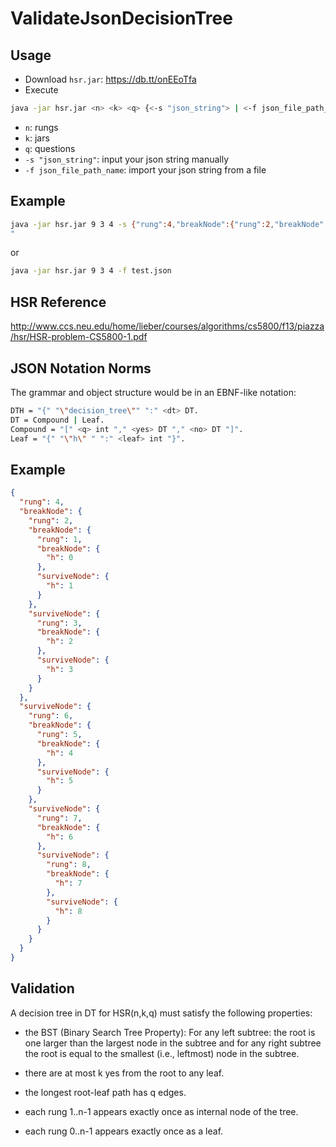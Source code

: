 ValidateJsonDecisionTree
========================

Usage
--------------------------------------
* Download `hsr.jar`: https://db.tt/onEEoTfa
* Execute 

```bash
java -jar hsr.jar <n> <k> <q> {<-s "json_string"> | <-f json_file_path_name>}
```

* `n`: rungs
* `k`: jars
* `q`: questions
* `-s "json_string"`: input your json string manually
* `-f json_file_path_name`: import your json string from a file


Example
--------------------------------------
```bash
java -jar hsr.jar 9 3 4 -s {"rung":4,"breakNode":{"rung":2,"breakNode":{"rung":1,"breakNode":{"h":0},"surviveNode":{"h":1}},"surviveNode":{"rung":3,"breakNode":{"h":2},"surviveNode":{"h":3}}},"surviveNode":{"rung":6,"breakNode":{"rung":5,"breakNode":{"h":4},"surviveNode":{"h":5}},"surviveNode":{"rung":7,"breakNode":{"h":6},"surviveNode":{"rung":8,"breakNode":{"h":7},"surviveNode":{"h":8}}}}}
"
```

or

```bash
java -jar hsr.jar 9 3 4 -f test.json
```

HSR Reference
--------------------------------------

http://www.ccs.neu.edu/home/lieber/courses/algorithms/cs5800/f13/piazza/hsr/HSR-problem-CS5800-1.pdf


JSON Notation Norms
--------------------------------------

The grammar and object structure would be in an EBNF-like notation:

```bash
DTH = "{" "\"decision_tree\"" ":" <dt> DT.
DT = Compound | Leaf.
Compound = "[" <q> int "," <yes> DT "," <no> DT "]".
Leaf = "{" "\"h\" " ":" <leaf> int "}".
```

Example
--------------------------------------

```json
{
  "rung": 4,
  "breakNode": {
    "rung": 2,
    "breakNode": {
      "rung": 1,
      "breakNode": {
        "h": 0
      },
      "surviveNode": {
        "h": 1
      }
    },
    "surviveNode": {
      "rung": 3,
      "breakNode": {
        "h": 2
      },
      "surviveNode": {
        "h": 3
      }
    }
  },
  "surviveNode": {
    "rung": 6,
    "breakNode": {
      "rung": 5,
      "breakNode": {
        "h": 4
      },
      "surviveNode": {
        "h": 5
      }
    },
    "surviveNode": {
      "rung": 7,
      "breakNode": {
        "h": 6
      },
      "surviveNode": {
        "rung": 8,
        "breakNode": {
          "h": 7
        },
        "surviveNode": {
          "h": 8
        }
      }
    }
  }
}
```


Validation
--------------------------------------
A decision tree in DT for HSR(n,k,q) must satisfy the following properties:

* the BST (Binary Search Tree Property): For any left subtree: the root is one larger than 
the largest node in the subtree and for any right subtree the root is equal to the smallest 
(i.e., leftmost) node in the subtree.

* there are at most k yes from the root to any leaf.

* the longest root-leaf path has q edges.

* each rung 1..n-1 appears exactly once as internal node of the tree.

* each rung 0..n-1 appears exactly once as a leaf.


